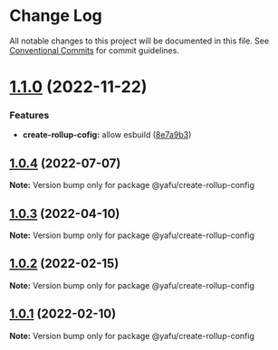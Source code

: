 # Change Log

All notable changes to this project will be documented in this file.
See [Conventional Commits](https://conventionalcommits.org) for commit guidelines.

# [1.1.0](https://github.com/TheLudd/yafu-mono/compare/@yafu/create-rollup-config@1.0.4...@yafu/create-rollup-config@1.1.0) (2022-11-22)


### Features

* **create-rollup-cofig:** allow esbuild ([8e7a9b3](https://github.com/TheLudd/yafu-mono/commit/8e7a9b3d7aa137a037bd277692ed99366620152e))





## [1.0.4](https://github.com/TheLudd/yafu-mono/compare/@yafu/create-rollup-config@1.0.3...@yafu/create-rollup-config@1.0.4) (2022-07-07)

**Note:** Version bump only for package @yafu/create-rollup-config





## [1.0.3](https://github.com/TheLudd/yafu-mono/compare/@yafu/create-rollup-config@1.0.2...@yafu/create-rollup-config@1.0.3) (2022-04-10)

**Note:** Version bump only for package @yafu/create-rollup-config





## [1.0.2](https://github.com/TheLudd/yafu-mono/compare/@yafu/create-rollup-config@1.0.1...@yafu/create-rollup-config@1.0.2) (2022-02-15)

**Note:** Version bump only for package @yafu/create-rollup-config





## [1.0.1](https://github.com/TheLudd/yafu-mono/compare/@yafu/create-rollup-config@1.0.0...@yafu/create-rollup-config@1.0.1) (2022-02-10)

**Note:** Version bump only for package @yafu/create-rollup-config
